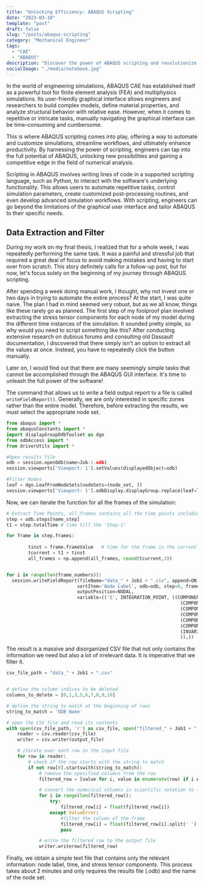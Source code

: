 ```yaml
---
title: "Unlocking Efficiency: ABAQUS Scripting"
date: "2023-03-10"
template: "post"
draft: false
slug: "/posts/abaqus-scripting"
category: "Mechanical Engineer"
tags:
  - "CAE"
  - "ABAQUS"
description: "Discover the power of ABAQUS scripting and revolutionize your engineering simulations with automation, customization, and enhanced efficiency. "
socialImage: "./media/notebook.jpg"
---
```


In the world of engineering simulations, ABAQUS CAE has established itself as a powerful tool for finite element analysis (FEA) and multiphysics simulations. Its user-friendly graphical interface allows engineers and researchers to build complex models, define material properties, and analyze structural behavior with relative ease. However, when it comes to repetitive or intricate tasks, manually navigating the graphical interface can be time-consuming and cumbersome.

This is where ABAQUS scripting comes into play, offering a way to automate and customize simulations, streamline workflows, and ultimately enhance productivity. By harnessing the power of scripting, engineers can tap into the full potential of ABAQUS, unlocking new possibilities and gaining a competitive edge in the field of numerical analysis.

Scripting in ABAQUS involves writing lines of code in a supported scripting language, such as Python, to interact with the software's underlying functionality. This allows users to automate repetitive tasks, control simulation parameters, create customized post-processing routines, and even develop advanced simulation workflows. With scripting, engineers can go beyond the limitations of the graphical user interface and tailor ABAQUS to their specific needs.

## Data Extraction and Filter
During my work on my final thesis, I realized that for a whole week, I was repeatedly performing the same task. It was a painful and stressful job that required a great deal of focus to avoid making mistakes and having to start over from scratch. This story definitely calls for a follow-up post, but for now, let's focus solely on the beginning of my journey through ABAQUS scripting.

After spending a week doing manual work, I thought, why not invest one or two days in trying to automate the entire process? At the start, I was quite naive. The plan I had in mind seemed very robust, but as we all know, things like these rarely go as planned. The first step of my foolproof plan involved extracting the stress tensor components for each node of my model during the different time instances of the simulation. It sounded pretty simple, so why would you need to script something like this? After conducting extensive research on dubious forums and consulting old Dassault documentation, I discovered that there simply isn't an option to extract all the values at once. Instead, you have to repeatedly click the button manually.

Later on, I would find out that there are many seemingly simple tasks that cannot be accomplished through the ABAQUS GUI interface. It's time to unleash the full power of the software!

The command that allows us to write a field output report to a file is called `writeFieldReport()`. Generally, we are only interested in specific zones rather than the entire model. Therefore, before extracting the results, we must select the appropriate node set.

```python
from abaqus import *
from abaqusConstants import *
import displayGroupOdbToolset as dgo
from odbAccess import *
from driverUtils import *

#Open results file
odb = session.openOdb(name=Job-1.odb)
session.viewports['Viewport: 1'].setValues(displayedObject=odb)

#Filter Nodes
leaf = dgo.LeafFromNodeSets(nodeSets=(node_set, ))
session.viewports['Viewport: 1'].odbDisplay.displayGroup.replace(leaf=leaf)
```

Now, we can iterate the function for all the frames of the simulation:
```python
# Extract Time Points, all_frames contains all the time points including the artificials one
step = odb.steps[name_step]
t1 = step.totalTime # time till the 'Step-1'

for frame in step.frames:
    
        tinst = frame.frameValue   # time for the frame in the current step
        tcurrent = t1 + tinst
        all_frames = np.append(all_frames, round(tcurrent,3))


for i in range(len(frame_numbers)):
  session.writeFieldReport(fileName="data_" + Job1 + ".csv", append=ON,
                          sortItem='Node Label', odb=odb, step=0, frame=frame_numbers[i],
                          outputPosition=NODAL,
                          variable=(('S', INTEGRATION_POINT, ((COMPONENT, 'S11'),
                                                                (COMPONENT, 'S22'),
                                                                (COMPONENT, 'S33'),
                                                                (COMPONENT, 'S12'),
                                                                (COMPONENT, 'S13'),
                                                                (COMPONENT, 'S23'),
                                                                (INVARIANT, 'Mises'),
                                                                )),))

```

The result is a massive and disorganized CSV file that not only contains the information we need but also a lot of irrelevant data. It is imperative that we filter it.
```python
csv_file_path = "data_" + Job1 + ".csv"


# define the column indices to be deleted
columns_to_delete = [0,1,3,5,6,7,8,9,10]

# define the string to match at the beginning of rows
string_to_match = 'ODB Name'

# open the CSV file and read its contents
with open(csv_file_path, 'r') as csv_file, open("filtered_" + Job1 + ".csv", 'w') as output_file:
    reader = csv.reader(csv_file)
    writer = csv.writer(output_file)

    # iterate over each row in the input file
    for row in reader:
        # check if the row starts with the string to match
        if not row[0].startswith(string_to_match):
            # remove the specified columns from the row
            filtered_row = [value for i, value in enumerate(row) if i not in columns_to_delete]

            # convert the numerical columns in scientific notation to float
            for i in range(len(filtered_row)):
                try:
                    filtered_row[i] = float(filtered_row[i])
                except ValueError:
                    #filter the column of the frame
                    filtered_row[i] = float(filtered_row[i].split(' ')[-1])
                    pass

            # write the filtered row to the output file
            writer.writerow(filtered_row)

```

Finally, we obtain a simple text file that contains only the relevant information: node label, time, and stress tensor components. This process takes about 2 minutes and only requires the results file (.odb) and the name of the node set.